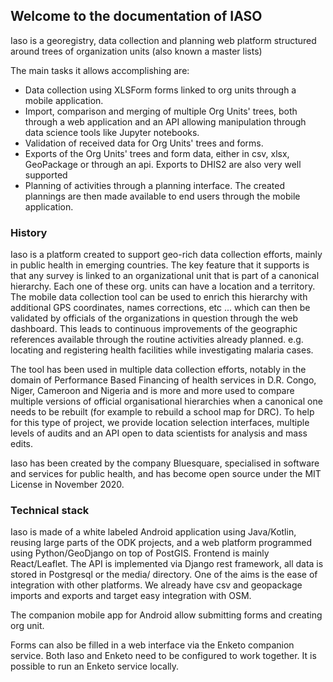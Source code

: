 ## Welcome to the documentation of IASO

Iaso is a georegistry, data collection and planning web platform structured around trees of organization units (also known a master lists)

The main tasks it allows accomplishing are:

- Data collection using XLSForm forms linked to org units through a mobile application.
- Import, comparison and merging of multiple Org Units' trees, both through a web application and an API allowing manipulation through data science tools like Jupyter notebooks.
- Validation of received data for Org Units' trees and forms.
- Exports of the Org Units' trees and form data, either in csv, xlsx, GeoPackage or through an api. Exports to DHIS2 are also very well supported
- Planning of activities through a planning interface. The created plannings are then made available to end users through the mobile application.


### History

Iaso is a platform created to support geo-rich data collection efforts, mainly in public health in emerging countries. The key feature that it supports is that any survey is linked to an organizational unit that is part of a canonical hierarchy. Each one of these org. units can have a location and a territory. The mobile data collection tool can be used to enrich this hierarchy with additional GPS coordinates, names corrections, etc ... which can then be validated by officials of the organizations in question through the web dashboard. This leads to continuous improvements of the geographic references available through the routine activities already planned. e.g. locating and registering health facilities while investigating malaria cases.

The tool has been used in multiple data collection efforts, notably in the domain of Performance Based Financing of health services in D.R. Congo, Niger, Cameroon and Nigeria and is more and more used to compare multiple versions of official organisational hierarchies when a canonical one needs to be rebuilt (for example to rebuild a school map for DRC). To help for this type of project, we provide location selection interfaces, multiple levels of audits and an API open to data scientists for analysis and mass edits.

Iaso has been created by the company Bluesquare, specialised in software and services for public health, and has become open source under the MIT License in November 2020.

### Technical stack

Iaso is made of a white labeled Android application using Java/Kotlin, reusing large parts of the ODK projects, and a web platform programmed using Python/GeoDjango on top of PostGIS. Frontend is mainly React/Leaflet. The API is implemented via Django rest framework, all data is stored in Postgresql or the media/ directory. One of the aims is the ease of integration with other platforms. We already have csv and geopackage imports and exports and target easy integration with OSM.

The companion mobile app for Android allow submitting forms and creating org unit.

Forms can also be filled in a web interface via the Enketo companion service. Both Iaso and Enketo need to be configured to work together. It is possible to run an Enketo service locally.
